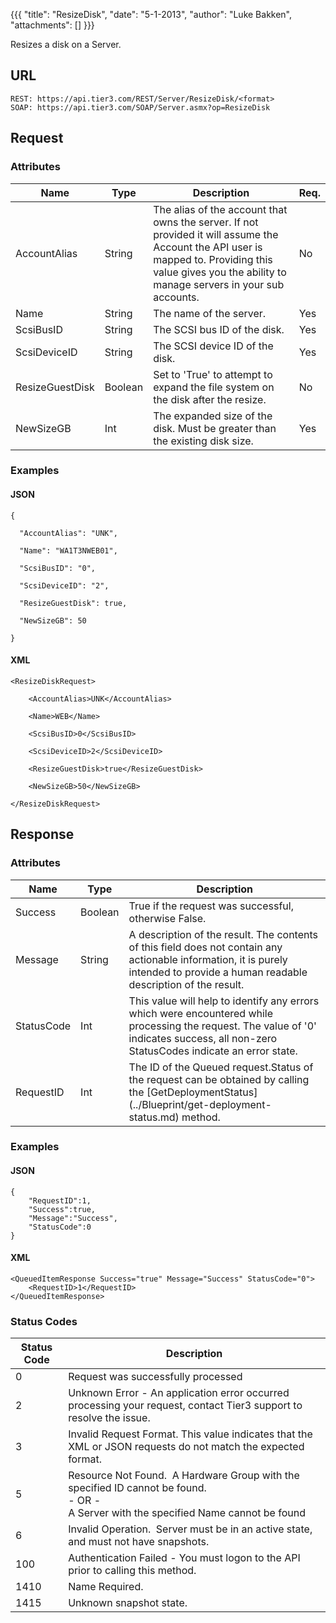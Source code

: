 {{{
  "title": "ResizeDisk",
  "date": "5-1-2013",
  "author": "Luke Bakken",
  "attachments": []
}}}

Resizes a disk on a Server.

## URL

    REST: https://api.tier3.com/REST/Server/ResizeDisk/<format>
    SOAP: https://api.tier3.com/SOAP/Server.asmx?op=ResizeDisk

## Request

### Attributes

<table>
    <thead>
    <tr>
      <th>Name</th>
      <th>Type</th>
      <th>Description</th>
      <th>Req.</th>
    </tr>
  </thead>
  <tbody>
    <tr>
      <td>AccountAlias</td>
      <td>String</td>
      <td>The alias of the account that owns the server. If not provided it will assume the Account the API user is mapped to. Providing this value gives you the ability to manage servers in your sub accounts.</td>
      <td>No</td>
    </tr>
    <tr>
      <td>Name</td>
      <td>String</td>
      <td>The name of the server. &nbsp;</td>
      <td>Yes</td>
    </tr>
    <tr>
      <td>ScsiBusID</td>
      <td>String</td>
      <td>The SCSI bus ID of the disk.</td>
      <td>Yes</td>
    </tr>
    <tr>
      <td>ScsiDeviceID</td>
      <td>String</td>
      <td>The SCSI device ID of the disk.</td>
      <td>Yes</td>
    </tr>
    <tr>
      <td>ResizeGuestDisk</td>
      <td>Boolean</td>
      <td>Set to 'True' to attempt to expand the file system on the disk after the resize.</td>
      <td>No</td>
    </tr>
    <tr>
      <td>NewSizeGB</td>
      <td>Int</td>
      <td>The expanded size of the disk. Must be greater than the existing disk size.</td>
      <td>Yes</td>
    </tr>
  </tbody>
</table>

### Examples

#### JSON

    {

      "AccountAlias": "UNK",

      "Name": "WA1T3NWEB01",

      "ScsiBusID": "0",

      "ScsiDeviceID": "2",

      "ResizeGuestDisk": true,

      "NewSizeGB": 50

    }

#### XML

    <ResizeDiskRequest>

        <AccountAlias>UNK</AccountAlias>

        <Name>WEB</Name>

        <ScsiBusID>0</ScsiBusID>

        <ScsiDeviceID>2</ScsiDeviceID>

        <ResizeGuestDisk>true</ResizeGuestDisk>

        <NewSizeGB>50</NewSizeGB>

    </ResizeDiskRequest>

## Response

### Attributes

<table>
  <thead>
  <tr>
    <th>Name</th>
    <th>Type</th>
    <th>Description</th>
  </tr>
</thead>
<tbody>
    <tr>
      <td>Success</td>
      <td>Boolean</td>
      <td>True if the request was successful, otherwise False.</td>
    </tr>
    <tr>
      <td>Message</td>
      <td>String</td>
      <td>A description of the result. The contents of this field does not contain any actionable information, it is purely intended to provide a human readable description of the result.</td>
    </tr>
    <tr>
      <td>StatusCode</td>
      <td>Int</td>
      <td>This value will help to identify any errors which were encountered while processing the request. The value of '0' indicates success, all non-zero StatusCodes indicate an error state.</td>
    </tr>
    <tr>
      <td>RequestID</td>
      <td>Int</td>
      <td>The ID of the Queued request.Status of the request can be obtained by calling the&nbsp;[GetDeploymentStatus](../Blueprint/get-deployment-status.md)&nbsp;method.</td>
    </tr>
  </tbody>
</table>

### Examples

#### JSON

    {
        "RequestID":1,
        "Success":true,
        "Message":"Success",
        "StatusCode":0
    }

#### XML

    <QueuedItemResponse Success="true" Message="Success" StatusCode="0">
        <RequestID>1</RequestID>
    </QueuedItemResponse>

### Status Codes
<table>
    <thead>
  <tr>
    <th>Status Code</th>
    <th>Description</th>
  </tr>
  </thead>
  <tbody>
    <tr>
      <td>0</td>
      <td>Request was successfully processed</td>
    </tr>
    <tr>
      <td>2</td>
      <td>Unknown Error - An application error occurred processing your request, contact Tier3 support to resolve the issue.</td>
    </tr>
    <tr>
      <td>3</td>
      <td>Invalid Request Format. This value indicates that the XML or JSON requests do not match the expected format.</td>
    </tr>
    <tr>
      <td>5</td>
      <td>Resource Not Found. &nbsp;A Hardware Group with the specified ID cannot be found.
        <br />- OR -
        <br />A Server with the specified Name cannot be found&nbsp;</td>
    </tr>
    <tr>
      <td>6</td>
      <td>Invalid Operation. &nbsp;Server must be in an active state, and must not have snapshots.</td>
    </tr>
    <tr>
      <td>100</td>
      <td>Authentication Failed - You must logon to the API prior to calling this method.</td>
    </tr>
    <tr>
      <td>1410</td>
      <td>Name Required.</td>
    </tr>
    <tr>
      <td>1415</td>
      <td>Unknown snapshot state.</td>
    </tr>
  </tbody>
</table>